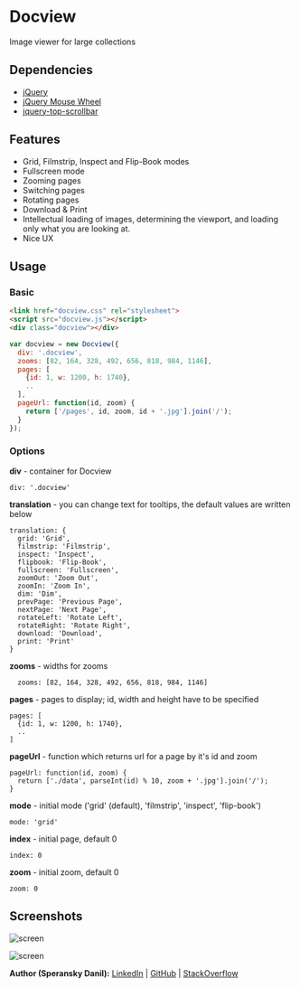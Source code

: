 # Docview

Image viewer for large collections

<link href="http://speranskydanil.github.io/docview/dist/docview.css" rel="stylesheet">
<link href="http://speranskydanil.github.io/docview/public/docview.css" rel="stylesheet">
<script src="https://code.jquery.com/jquery-3.2.1.min.js"></script>
<script src="https://rawgit.com/jquery/jquery-mousewheel/master/jquery.mousewheel.min.js"></script>
<script src="https://rawgit.com/speranskydanil/jquery-top-scrollbar/master/jquery.top_scrollbar.js"></script>
<script src="http://speranskydanil.github.io/docview/dist/docview.js"></script>
<div class="docview"></div>
<script src="http://speranskydanil.github.io/docview/public/docview.js"></script>

## Dependencies

* [jQuery](http://jquery.com)
* [jQuery Mouse Wheel](https://github.com/brandonaaron/jquery-mousewheel)
* [jquery-top-scrollbar](https://github.com/speranskydanil/jquery-top-scrollbar)

## Features

* Grid, Filmstrip, Inspect and Flip-Book modes
* Fullscreen mode
* Zooming pages
* Switching pages
* Rotating pages
* Download & Print
* Intellectual loading of images, determining the viewport, and loading only what you are looking at.
* Nice UX

## Usage

### Basic

```html
<link href="docview.css" rel="stylesheet">
<script src="docview.js"></script>
<div class="docview"></div>
```

```javascript
var docview = new Docview({
  div: '.docview',
  zooms: [82, 164, 328, 492, 656, 818, 984, 1146],
  pages: [
    {id: 1, w: 1200, h: 1740},
    ..
  ],
  pageUrl: function(id, zoom) {
    return ['/pages', id, zoom, id + '.jpg'].join('/');
  }
});
```

### Options

**div** - container for Docview<br>

    div: '.docview'

**translation** - you can change text for tooltips, the default values are written below

    translation: {
      grid: 'Grid',
      filmstrip: 'Filmstrip',
      inspect: 'Inspect',
      flipbook: 'Flip-Book',
      fullscreen: 'Fullscreen',
      zoomOut: 'Zoom Out',
      zoomIn: 'Zoom In',
      dim: 'Dim',
      prevPage: 'Previous Page',
      nextPage: 'Next Page',
      rotateLeft: 'Rotate Left',
      rotateRight: 'Rotate Right',
      download: 'Download',
      print: 'Print'
    }

**zooms** - widths for zooms

      zooms: [82, 164, 328, 492, 656, 818, 984, 1146]

**pages** - pages to display; id, width and height have to be specified

    pages: [
      {id: 1, w: 1200, h: 1740},
      ..
    ]

**pageUrl** - function which returns url for a page by it's id and zoom

    pageUrl: function(id, zoom) {
      return ['./data', parseInt(id) % 10, zoom + '.jpg'].join('/');
    }

**mode** - initial mode ('grid' (default), 'filmstrip', 'inspect', 'flip-book')

    mode: 'grid'

**index** - initial page, default 0

    index: 0

**zoom** - initial zoom, default 0

    zoom: 0

## Screenshots

![screen](https://raw.github.com/speranskydanil/docview/master/screen-1.png)

![screen](https://raw.github.com/speranskydanil/docview/master/screen-2.png)

**Author (Speransky Danil):**
[LinkedIn](https://www.linkedin.com/in/speranskydanil) |
[GitHub](https://github.com/speranskydanil) |
[StackOverflow](https://stackoverflow.com/users/1550807/danil-speransky?tab=profile)
